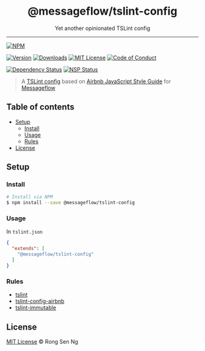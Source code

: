 <div align="center" style="text-align: center;">
  <h1 style="border-bottom: none;">@messageflow/tslint-config</h1>

  <p>Yet another opinionated TSLint config</p>
</div>

<hr />

[![NPM][nodei-badge]][nodei-url]

[![Version][version-badge]][version-url]
[![Downloads][downloads-badge]][downloads-url]
[![MIT License][mit-license-badge]][mit-license-url]
[![Code of Conduct][coc-badge]][coc-url]

[![Dependency Status][daviddm-badge]][daviddm-url]
[![NSP Status][nsp-badge]][nsp-url]

> A [TSLint config][tslint-config-url] based on [Airbnb JavaScript Style Guide][airbnb-javascript-style-guide-url] for [Messageflow][messageflow-url]

## Table of contents

- [Setup](#setup)
  - [Install](#install)
  - [Usage](#usage)
  - [Rules](#rules)
- [License](#license)

## Setup

### Install

```sh
# Install via NPM
$ npm install --save @messageflow/tslint-config
```

### Usage

In `tslint.json`

```json
{
  "extends": [
    "@messageflow/tslint-config"
  ]
}
```

### Rules

- [tslint][tslint-url]
- [tslint-config-airbnb][tslint-config-airbnb-url]
- [tslint-immutable][tslint-immutable-url]

## License

[MIT License](https://Messageflow.mit-license.org/) © Rong Sen Ng

<!-- References -->
[typescript-url]: https://github.com/Microsoft/TypeScript
[node-js-url]: https://nodejs.org
[npm-url]: https://www.npmjs.com
[node-releases-url]: https://nodejs.org/en/download/releases
[tslint-config-url]: https://palantir.github.io/tslint/usage/tslint-json
[airbnb-javascript-style-guide-url]: https://github.com/airbnb/javascript
[messageflow-url]: https://github.com/Messageflow
[tslint-url]: https://github.com/palantir/tslint
[tslint-config-airbnb-url]: https://github.com/progre/tslint-config-airbnb
[tslint-immutable-url]: https://github.com/jonaskello/tslint-immutable

<!-- Badges -->
[nodei-badge]: https://nodei.co/npm/@messageflow/tslint-config.png?downloads=true&downloadRank=true&stars=true

[version-badge]: https://img.shields.io/npm/v/@messageflow/tslint-config.svg?style=flat-square
[downloads-badge]: https://img.shields.io/npm/dm/@messageflow/tslint-config.svg?style=flat-square
[mit-license-badge]: https://img.shields.io/github/license/mashape/apistatus.svg?style=flat-square
[coc-badge]: https://img.shields.io/badge/code%20of-conduct-ff69b4.svg?style=flat-square

[daviddm-badge]: https://img.shields.io/david/Messageflow/tslint-config.svg?style=flat-square
[nsp-badge]: https://nodesecurity.io/orgs/messageflow/projects/374cb503-b2d9-43e7-88d4-15f3cf55c0b5/badge?style=flat-square

<!-- Links -->
[nodei-url]: https://nodei.co/npm/@messageflow/tslint-config

[version-url]: https://www.npmjs.com/package/@messageflow/tslint-config
[downloads-url]: http://www.npmtrends.com/@messageflow/tslint-config
[mit-license-url]: https://github.com/Messageflow/Messageflow/tslint-config/blob/master/LICENSE
[coc-url]: https://github.com/Messageflow/Messageflow/tslint-config/blob/master/CODE_OF_CONDUCT.md

[daviddm-url]: https://david-dm.org/Messageflow/tslint-config
[nsp-url]: https://nodesecurity.io/orgs/messageflow/projects/374cb503-b2d9-43e7-88d4-15f3cf55c0b5
